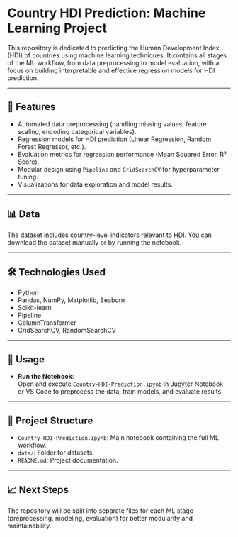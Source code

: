 # Country HDI Prediction: Machine Learning Project

This repository is dedicated to predicting the Human Development Index (HDI) of countries using machine learning techniques. It contains all stages of the ML workflow, from data preprocessing to model evaluation, with a focus on building interpretable and effective regression models for HDI prediction.

---

## 🌟 Features

- Automated data preprocessing (handling missing values, feature scaling, encoding categorical variables).
- Regression models for HDI prediction (Linear Regression, Random Forest Regressor, etc.).
- Evaluation metrics for regression performance (Mean Squared Error, R² Score).
- Modular design using `Pipeline` and `GridSearchCV` for hyperparameter tuning.
- Visualizations for data exploration and model results.

---

## 📊 Data

The dataset includes country-level indicators relevant to HDI. You can download the dataset manually or by running the notebook.

---

## 🛠️ Technologies Used

- Python
- Pandas, NumPy, Matplotlib, Seaborn
- Scikit-learn
- Pipeline
- ColumnTransformer
- GridSearchCV, RandomSearchCV

---

## 🚀 Usage

- **Run the Notebook**:  
   Open and execute `Country-HDI-Prediction.ipynb` in Jupyter Notebook or VS Code to preprocess the data, train models, and evaluate results.

---

## 📁 Project Structure

- `Country-HDI-Prediction.ipynb`: Main notebook containing the full ML workflow.
- `data/`: Folder for datasets.
- `README.md`: Project documentation.

---

## 📈 Next Steps

The repository will be split into separate files for each ML stage (preprocessing, modeling, evaluation) for better modularity and maintainability.